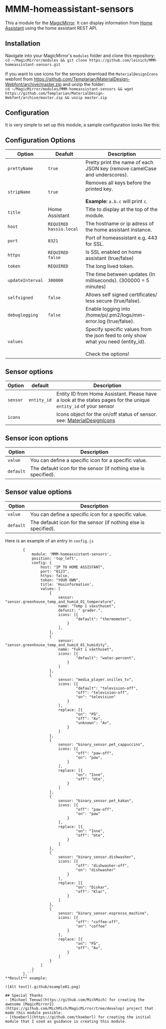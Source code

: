 # MMM-homeassistant-sensors
This a module for the [MagicMirror](https://github.com/MichMich/MagicMirror/tree/develop). 
It can display information from [Home Assistant](https://home-assistant.io/) using the home assistant REST API.

## Installation
Navigate into your MagicMirror's `modules` folder and clone this repository:  
`cd ~/MagicMirror/modules && git clone https://github.com/leinich/MMM-homeassistant-sensors.git`

If you want to use icons for the sensors download the `MaterialDesignIcons` webfont from https://github.com/Templarian/MaterialDesign-Webfont/archive/master.zip and unzip the folder:  
`cd ~/MagicMirror/modules/MMM-homeassistant-sensors && wget https://github.com/Templarian/MaterialDesign-Webfont/archive/master.zip && unzip master.zip`

## Configuration
It is very simple to set up this module, a sample configuration looks like this:

## Configuration Options

| Option               | Deafult | Description |
| -------------------- | ------- | ----------- |
| `prettyName`         | `true` | Pretty print the name of each JSON key (remove camelCase and underscores). <br>|
| `stripName`          | `true` | Removes all keys before the printed key. <br><br>**Example:** `a.b.c` will print `c`. <br>|
| `title`              | Home Assistant | Title to display at the top of the module. <br>|
| `host`               | `REQUIRED hassio.local` | The hostname or ip adress of the home assistant instance. <br>|
| `port`               | `8321` | Port of homeassistant e.g. 443 for SSL. <br>|
| `https`              | `REQUIRED false` | Is SSL enabled on home assistant (true/false) <br>|
| `token`              | `REQUIRED` | The long lived token. <br>|
| `updateInterval`     | `300000` | The time between updates (In milliseconds). (300000 = 5 minutes) <br>|
| `selfsigned`         | `false` | Allows self signed certificates/ less secure (true/false). <br>|
| `debuglogging`       | `false` | Enable logging into /home/pi/.pm2/logs/mm-error.log (true/false). <br>|
| `values`             |  | Specify specific values from the json feed to only show what you need (entity_id). <br><br> Check the options! <br>|

## Sensor options
| Option               | default |Description |
| -------------------- | ------- |----------- |
| `sensor`             | `entity_id` | Entity ID from Home Assistant. Please have a look at the states pages for the unique `entity_id` of your sensor <br>|
| `icons`              |  | Icons object for the on/off status of sensor. see: [MaterialDesignIcons](https://materialdesignicons.com/) <br>|

## Sensor icon options
| Option               | Description |
| -------------------- | ----------- |
| `value`              | You can define a specific icon for a specific value. <br>|
| `default`            | The defaukt icon for the sensor (if nothing else is specified). <br>|

## Sensor value options
| Option               | Description |
| -------------------- | ----------- |
| `value`              | You can define a specific icon for a specific value. <br>|
| `default`            | The defaukt icon for the sensor (if nothing else is specified). <br>|


Here is an example of an entry in `config.js`
```
		{
			module: 'MMM-homeassistant-sensors',
			position: 'top_left',
			config: {
				host: "IP TO HOME ASSISTANT",
				port: "8123",
				https: false,
				token: "YOUR OWN",
				title: 'Husinformation',
				values: [
					{
						sensor: "sensor.greenhouse_temp_and_humid_01_temperature",
						name: "Temp i växsthuset",
						defunit: " grader.",
						icons: [{
								"default": "thermometer",
							}
						],
					},
					{
						sensor: "sensor.greenhouse_temp_and_humid_01_humidity",
						name: "Fukt i växthuset",
						icons: [{
								"default": "water-percent",
							}
						]
					},
					{
						sensor: "media_player.snilles_tv",
						icons: [{
								"default": "television-off",
								"off": "television-off",
								"on": "television"
							}
						],
						replace: [{
								"on": "På",
								"off": "Av",
								"unknown": "Av",
							}
						]
					},
					{
						sensor: "binary_sensor.pet_cappuccino",
						icons: [{
								"off": "paw-off",
								"on": "paw",
							}
						],
						replace: [{
								"on": "Inne",
								"off": "Ute",
							}
						]
					},
					{
						sensor: "binary_sensor.pet_kakan",
						icons: [{
								"off": "paw-off",
								"on": "paw"
							}
						],
						replace: [{
								"on": "Inne",
								"off": "Ute",
							}
						]
					},
					{
						sensor: "binary_sensor.dishwasher",
						icons: [{
								"off": "dishwasher-off",
								"on": "dishwasher"
							}
						],
						replace: [{
								"on": "Diskar",
								"off": "Klar",
							}
						]
					},
					{
						sensor: "binary_sensor.espresso_machine",
						icons: [{
								"off": "coffee-off",
								"on": "coffee"
							}
						],
						replace: [{
								"on": "På",
								"off": "Av",
							}
						]
					}
				]
			}
		},```
**Result** example:

![Alt text](.github/example01.png)

## Special Thanks
- [Michael Teeuw](https://github.com/MichMich) for creating the awesome [MagicMirror2](https://github.com/MichMich/MagicMirror/tree/develop) project that made this module possible.
- [tkoeberl](https://github.com/tkoeberl) for creating the initial module that I used as guidance in creating this module.
